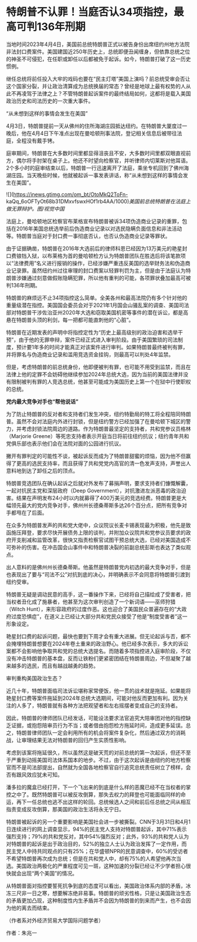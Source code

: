 # 特朗普不认罪！​当庭否认34项指控，最高可判136年刑期

当地时间2023年4月4日，美国前总统特朗普正式以被告身份出席纽约州地方法院非法封口费案件。美国建国近250年历史上，总统即便丑闻缠身，但依靠总统之位的神圣不可侵犯，在任职或卸任以后都被免于起诉。如今，特朗普打破了这一历史惯例。

继任总统将前任投入大牢的戏码也要在“民主灯塔”美国上演吗？前总统受审会否让这个国家分裂，并让政治清算成为总统换届的常态？曾经是地球上最有权势的人从此不再凌驾于法律之上？不管特朗普起诉案件的最终结局如何，这都将是载入美国政治历史和司法历史的一次重大事件。

“从未想到这样的事情会发生在美国”

4月3日，特朗普提前一天从佛州的住所海湖庄园抵达纽约。在特朗普大厦度过一晚后，他在4月4日下午准点出现在曼哈顿刑事法院，登记相关信息后被带往法庭，全程没有戴手铐。

庭审期间，特朗普在大多数时间里都显得沮丧且不安，大多数时间里都双眼直视前方，偶尔将手肘架在桌子上。他还不时望向检察官，并听律师内切莱斯对他耳语。2个多小时的庭审结束以后，特朗普一行迅速离开了法庭，乘坐专机回到了佛州海湖庄园。当天晚些时候，他就被起诉一事发表讲话，称“从未想到这样的事情会发生在美国”。

![](https://inews.gtimg.com/om_bt/OtoMkQ2ToFn-
kaQq_6oOFTyOt68b31DMxvfswxHOf1rb4AA/1000)_美国前总统特朗普在法庭上做无罪辩护。图/视觉中国_

法庭上，曼哈顿地区检察官布莱格宣布特朗普被诉34项伪造商业记录的重罪，包括在2016年美国总统选举前后伪造商业记录以对选民隐瞒负面信息和非法活动等。特朗普当庭对于封口费一事彻底否认，也否认伪造商业记录等罪状。

由于证据确凿，特朗普在2016年大选前后的律师科恩已经因为13万美元的艳星封口费锒铛入狱，以布莱格为首的曼哈顿检方认为特朗普团队在胜选后将该笔款项以“法律费用”名义进行报销的操作，已经涉嫌严重违反美国的选举财务法和伪造商业记录罪。虽然纽约州过往审理的封口费案以轻罪判罚为主，但是由于法庭认为特朗普涉嫌通过刻意做假账隐瞒犯罪，所以他有重判的可能，各项罪状叠加最高可被判136年刑期。

特朗普的麻烦远不止34项指控这么简单。全美各州和最高法院仍有多个针对他的重量级潜在指控。美国国会委员会对于2021年1月国会山骚乱案的调查、美国司法部对特朗普干涉佐治亚州2020年大选和窃取美国机密等事件的潜在诉讼，都是高悬在特朗普头顶的利剑，每一把都可能直刺他的“心脏”。

特朗普在近期发表的声明中将指控定性为“历史上最高级别的政治迫害和选举干预”，由于他的无罪申辩，案件已经正式进入审判阶段。由于美国繁琐的司法制度，预计要1年多的时间才能真正对该案件进行审判。如果特朗普最终被判有罪，并将罪名与伪造商业记录和滥用竞选资金挂钩，则最高可以判处4年监禁。

但是，考虑特朗普的前总统身份，他即便被判有罪，也可能不用受到监禁，而且在法律上他的定罪不会妨碍他继续参加2024年总统大选，因为当前的美国法律并没有限制被判有罪的人竞选总统，他甚至可能成为美国历史上第一个在狱中行使职权的总统。

**党内最大竞争对手也“帮他说话”**

为了防止特朗普的反对者和支持者们发生冲突，纽约特勤局的特工将全程陪同特朗普。虽然不会对法庭内外进行封锁，但是纽约警方已经加强了在曼哈顿下城区的警力，并考虑封锁法院周边的道路。作为特朗普最坚定的支持者，共和党参议员格林（Marjorie
Greene）等死忠支持者表示开庭当日将前往纽约抗议；纽约青年共和党俱乐部也表示他们会在法院对面的公园进行抗议。

撇开有罪判定的可能性不谈，被起诉反而成为了特朗普甜蜜的烦恼，因为他不但赢得了更高的选民支持率，而且获得了共和党党内高官的清一色发声支持，声誉出人意料地到达了卸任之后的顶点。

特朗普竞选团队在确认起诉之后就对外发布了募捐声明，要求支持者们慷慨解囊，一起对抗民主党和深层政府（Deep
Government），对抗激进左派恶毒的政治迫害。结果在声明发布24小时以内就募得了400万美元的竞选经费。特朗普更是大幅领先最大的党内竞争对手，佛州州长德桑蒂斯多达26个百分点，把所有竞争对手都甩在了后面。

在众多为特朗普发声的共和党大佬中，众议院议长麦卡锡表现最为积极，他先是致函施压拜登，要求尽快开展债务上限的谈判，并附加众议院共和党参议员要求的政府开支削减和监管改革，很快又指责检察官试图干预总统大选，已经对美国造成不可弥补的伤害。在冲击国会山事件中和特朗普决裂的前副总统彭斯也表达了类似观点。

出人意料的是佛州州长德桑蒂斯。他虽然是特朗普党内初选的最大竞争对手，但是也表现出了要与“司法不公”对抗到底的决心，并明确表示不会同意将特朗普引渡到纽约受审。

特朗普无疑是调动民意的高手，这一番操作下来，已经将自己描绘成了受害者，把当权者丑化成了施暴者，他甚至为这次审判创造了一个新词语——巫师狩猎（Witch
Hunt），来形容政府的过度作恶。这也迎合了美国民众普遍存在的“大政府过度恐惧症”，在道义上已经让大部分共和党民众接受了他是“制度受害者”这一形象设定。

艳星封口费的起诉问题，最快也要到下周才会有重大进展。但无论起诉与否，都不会掩埋特朗普想要在2024年卷土重来的政治野心。他已经多次表示，多大的诉讼案都不会影响他争取共和党的总统大选提名。而随着多项指控进入庭审阶段，不仅没有冲击特朗普的基本盘，反而让铁粉们更紧密团结在特朗普周边，不但凝聚了越来越多的选民，而且有越战越勇的趋势。

审判重构美国政治生态？

近几十年，特朗普面临司法诉讼堪称家常便饭，他一贯的战术就是拖延。如果能将艳星封口费等案件拖延到2024年总统大选期间，可能对他反而更加有利。因为关注的人多了，特朗普就有各种方法把观望者和左右摇摆者变成自己的支持者。

因此，特朗普的律师团队已经发话，可能设法要求法官追究大陪审团对他的指控缺乏证据，或抱怨陪审员行为不当；或者借由抱怨检方拖延时间，造成更多延误。总之，特朗普律师团队一定会利用所有的机会将案件复杂化，然后通过双方的消耗战，让审理结果无法对特朗普的回归产生实质性影响。

考虑到该案将拖延很久，所以虽然这是破天荒的对前总统的第一次起诉，但还不至于严重到动摇美国司法体系国本的地步。不过，由于这次起诉是由纽约的地方检察官而不是司法部提出，自然就为全国各地检察官自行追究总统责任树立了榜样，会否有跟风效应犹未可知。

潘多拉的魔盒已经打开，下一个飞出来的到底是什么样的恶魔已经不在当权者的掌控之中了。既然特朗普可以被反攻倒算，那失去权力的拜登也可能面临同样的命运，再下一任总统也逃不出这样的轮回。总统候选人之间和前后任总统之间从相互指责变成反攻倒算，那美国的政治生活将永无宁日。

特朗普被起诉的另一个重要影响是美国社会进一步被撕裂。CNN于3月31日和4月1日连续进行的网上调查显示，94%的民主党人支持对特朗普起诉，其中71%表示强烈支持；79%的共和党反对，其中54%强烈反对；此外，93%的共和党人认为对特朗普的起诉是出于政治目的，52%的独立人士认为政治发挥了一定作用，而民主党人中持共同观点的只有25%；在华盛顿NPR的民意调查中，60%的受访者不希望特朗普再次成为总统；但是在共和党人中，却有75%的人希望他再次当选。美国政治两极化的严重程度可见一斑，这种加速的分裂已经让不少学者担心很快就会出现“两个美国”的情况。

从特朗普面对指控要誓死抗争到底的态度可以看出，美国政治体系内部的矛盾，冰冻三尺非一日之寒，想要解冻绝非易事。特朗普的顽劣性格，只是让美国政治生态的矛盾更加凸现，这种制度性内生矛盾并不会因为特朗普的到来而产生，也不会因为他的离去而结束。

（作者系对外经济贸易大学国际问题学者）

作者：朱兆一

